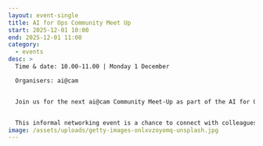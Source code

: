 ```yaml
---
layout: event-single
title: AI for Ops Community Meet Up
start: 2025-12-01 10:00
end: 2025-12-01 11:00
category:
  - events
desc: >
  Time & date: 10.00-11.00 | Monday 1 December

  Organisers: ai@cam


  Join us for the next ai@cam Community Meet-Up as part of the AI for Ops programme.


  This informal networking event is a chance to connect with colleagues from across the university who are exploring the use of AI in operational teams. This session offers university staff an opportunity to learn how colleagues are leveraging AI to enhance operational effectiveness. Whether you are beginning to explore AI applications within your work or actively implementing tools, this event provides a valuable forum to exchange insights and share best practice. We invite presentations of brief case studies, work-in-progress updates, or current challenges to foster shared learning and collaboration. 
image: /assets/uploads/getty-images-onlxvzoyomq-unsplash.jpg
---
```

